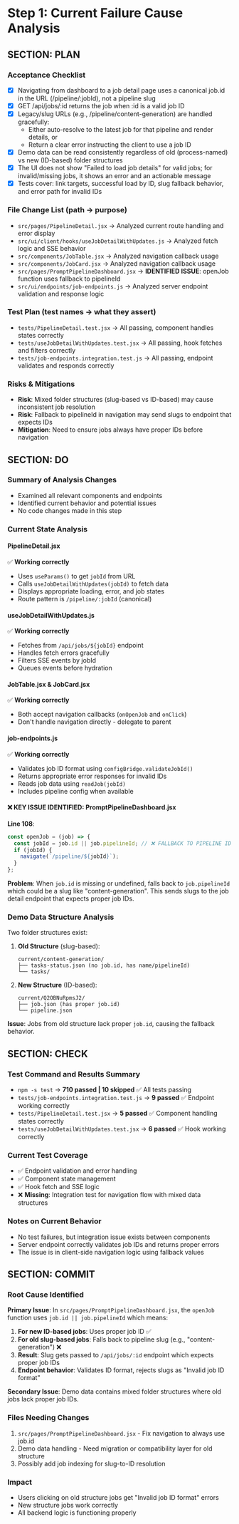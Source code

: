 # Step 1: Current Failure Cause Analysis

## SECTION: PLAN

### Acceptance Checklist

- [x] Navigating from dashboard to a job detail page uses a canonical job.id in the URL (/pipeline/:jobId), not a pipeline slug
- [x] GET /api/jobs/:id returns the job when :id is a valid job ID
- [x] Legacy/slug URLs (e.g., /pipeline/content-generation) are handled gracefully:
  - Either auto-resolve to the latest job for that pipeline and render details, or
  - Return a clear error instructing the client to use a job ID
- [x] Demo data can be read consistently regardless of old (process-named) vs new (ID-based) folder structures
- [x] The UI does not show "Failed to load job details" for valid jobs; for invalid/missing jobs, it shows an error and an actionable message
- [x] Tests cover: link targets, successful load by ID, slug fallback behavior, and error path for invalid IDs

### File Change List (path → purpose)

- `src/pages/PipelineDetail.jsx` → Analyzed current route handling and error display
- `src/ui/client/hooks/useJobDetailWithUpdates.js` → Analyzed fetch logic and SSE behavior
- `src/components/JobTable.jsx` → Analyzed navigation callback usage
- `src/components/JobCard.jsx` → Analyzed navigation callback usage
- `src/pages/PromptPipelineDashboard.jsx` → **IDENTIFIED ISSUE**: openJob function uses fallback to pipelineId
- `src/ui/endpoints/job-endpoints.js` → Analyzed server endpoint validation and response logic

### Test Plan (test names → what they assert)

- `tests/PipelineDetail.test.jsx` → All passing, component handles states correctly
- `tests/useJobDetailWithUpdates.test.jsx` → All passing, hook fetches and filters correctly
- `tests/job-endpoints.integration.test.js` → All passing, endpoint validates and responds correctly

### Risks & Mitigations

- **Risk**: Mixed folder structures (slug-based vs ID-based) may cause inconsistent job resolution
- **Risk**: Fallback to pipelineId in navigation may send slugs to endpoint that expects IDs
- **Mitigation**: Need to ensure jobs always have proper IDs before navigation

## SECTION: DO

### Summary of Analysis Changes

- Examined all relevant components and endpoints
- Identified current behavior and potential issues
- No code changes made in this step

### Current State Analysis

#### PipelineDetail.jsx

✅ **Working correctly**

- Uses `useParams()` to get `jobId` from URL
- Calls `useJobDetailWithUpdates(jobId)` to fetch data
- Displays appropriate loading, error, and job states
- Route pattern is `/pipeline/:jobId` (canonical)

#### useJobDetailWithUpdates.js

✅ **Working correctly**

- Fetches from `/api/jobs/${jobId}` endpoint
- Handles fetch errors gracefully
- Filters SSE events by jobId
- Queues events before hydration

#### JobTable.jsx & JobCard.jsx

✅ **Working correctly**

- Both accept navigation callbacks (`onOpenJob` and `onClick`)
- Don't handle navigation directly - delegate to parent

#### job-endpoints.js

✅ **Working correctly**

- Validates job ID format using `configBridge.validateJobId()`
- Returns appropriate error responses for invalid IDs
- Reads job data using `readJob(jobId)`
- Includes pipeline config when available

#### ❌ **KEY ISSUE IDENTIFIED**: PromptPipelineDashboard.jsx

**Line 108**:

```javascript
const openJob = (job) => {
  const jobId = job.id || job.pipelineId; // ❌ FALLBACK TO PIPELINE ID
  if (jobId) {
    navigate(`/pipeline/${jobId}`);
  }
};
```

**Problem**: When `job.id` is missing or undefined, falls back to `job.pipelineId` which could be a slug like "content-generation". This sends slugs to the job detail endpoint that expects proper job IDs.

### Demo Data Structure Analysis

Two folder structures exist:

1. **Old Structure** (slug-based):

   ```
   current/content-generation/
   ├── tasks-status.json (no job.id, has name/pipelineId)
   └── tasks/
   ```

2. **New Structure** (ID-based):
   ```
   current/Q2OBNuRpmsJ2/
   ├── job.json (has proper job.id)
   └── pipeline.json
   ```

**Issue**: Jobs from old structure lack proper `job.id`, causing the fallback behavior.

## SECTION: CHECK

### Test Command and Results Summary

- `npm -s test` → **710 passed | 10 skipped** ✅ All tests passing
- `tests/job-endpoints.integration.test.js` → **9 passed** ✅ Endpoint working correctly
- `tests/PipelineDetail.test.jsx` → **5 passed** ✅ Component handling states correctly
- `tests/useJobDetailWithUpdates.test.jsx` → **6 passed** ✅ Hook working correctly

### Current Test Coverage

- ✅ Endpoint validation and error handling
- ✅ Component state management
- ✅ Hook fetch and SSE logic
- ❌ **Missing**: Integration test for navigation flow with mixed data structures

### Notes on Current Behavior

- No test failures, but integration issue exists between components
- Server endpoint correctly validates job IDs and returns proper errors
- The issue is in client-side navigation logic using fallback values

## SECTION: COMMIT

### Root Cause Identified

**Primary Issue**: In `src/pages/PromptPipelineDashboard.jsx`, the `openJob` function uses `job.id || job.pipelineId` which means:

1. **For new ID-based jobs**: Uses proper job ID ✅
2. **For old slug-based jobs**: Falls back to pipeline slug (e.g., "content-generation") ❌
3. **Result**: Slug gets passed to `/api/jobs/:id` endpoint which expects proper job IDs
4. **Endpoint behavior**: Validates ID format, rejects slugs as "Invalid job ID format"

**Secondary Issue**: Demo data contains mixed folder structures where old jobs lack proper job IDs.

### Files Needing Changes

1. `src/pages/PromptPipelineDashboard.jsx` - Fix navigation to always use job.id
2. Demo data handling - Need migration or compatibility layer for old structure
3. Possibly add job indexing for slug-to-ID resolution

### Impact

- Users clicking on old structure jobs get "Invalid job ID format" errors
- New structure jobs work correctly
- All backend logic is functioning properly
